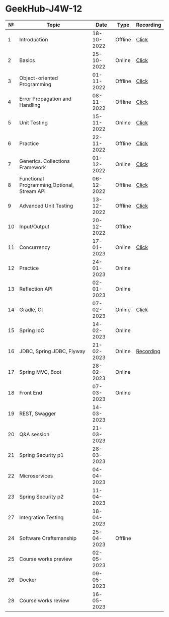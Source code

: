 # GeekHub-J4W-12

| №   | Topic                                       | Date       | Type    | Recording                                                                                     |
|-----|---------------------------------------------|------------|---------|-----------------------------------------------------------------------------------------------|
| 1   | Introduction                                | 18-10-2022 | Offline | [Click](https://drive.google.com/file/d/1KFfOEVUEYFkPCzaeA6gyViOuU7Jq4326/view?usp=sharing)   |
| 2   | Basics                                      | 25-10-2022 | Online  | [Click](https://drive.google.com/drive/folders/1tJpRDe-uoFgmBejoQtaLQALLW3SsYHqC?usp=sharing) |
| 3   | Object-oriented Programming                 | 01-11-2022 | Offline | [Click](https://drive.google.com/file/d/1es0xlFXv5oinrFcE7jHNMo_8YRn3T00x/view?usp=sharing)   |
| 4   | Error Propagation and Handling              | 08-11-2022 | Offline | [Click](https://drive.google.com/file/d/1yt-PBURv4unNvfC1i9zwISssgYRnlnL5/view?usp=sharing)   |
| 5   | Unit Testing                                | 15-11-2022 | Online  | [Click](https://drive.google.com/file/d/1xqZ1if09bjxJA1T9Atc5I6--ELNMAv3U/view?usp=sharing)   |
| 6   | Practice                                    | 22-11-2022 | Offline | [Click](https://drive.google.com/file/d/1UDguHnXayUIfKx3lM-CI0_Y89p1mB-Hb/view?usp=sharing)   |
| 7   | Generics. Collections Framework             | 01-12-2022 | Online  | [Click](https://drive.google.com/file/d/1QGzDqj7m6EhLUAQDMf8MIjWptBBvlGnE/view?usp=sharing)   |
| 8   | Functional Programming,Optional, Stream API | 06-12-2022 | Offline | [Click](https://drive.google.com/file/d/1CMH8kAUvRL6rQ2S8EhvsQb9OY6zyUGAt/view?usp=sharing)   |
| 9   | Advanced Unit Testing                       | 13-12-2022 | Offline | [Click](https://drive.google.com/file/d/1HOsg9PmHa_cFfeWZLAeNqRZl88J2OWfb/view?usp=sharing)   |
| 10  | Input/Output                                | 20-12-2022 | Offline |                                                                                               |
| 11  | Concurrency                                 | 17-01-2023 | Online  | [Click](https://drive.google.com/file/d/1cm0ifH5k-26YLV1X0uvbq_XxBfMEsIfW/view?usp=sharing)   |
| 12  | Practice                                    | 24-01-2023 | Online  |                                                                                               |
| 13  | Reflection API                              | 02-01-2023 | Online  |                                                                                               |
| 14  | Gradle, CI                                  | 07-02-2023 | Online  | [Click](https://drive.google.com/file/d/1MnUQW1bg3OvTjexbts9ubNQePo1Abp24/view?usp=sharing)   |
| 15  | Spring IoC                                  | 14-02-2023 | Online  |                                                                                               |
| 16  | JDBC, Spring JDBC, Flyway                   | 21-02-2023 | Online  | [Recording](https://drive.google.com/file/d/1dL-rOvn_OIWk3q3EukKitZ-Q2u7nfw2x/view?usp=sharing)                                                                                              |
| 17  | Spring MVC, Boot                            | 28-02-2023 | Online  |                                                                                               |
| 18  | Front End                                   | 07-03-2023 | Online  |                                                                                               |
| 19  | REST, Swagger                               | 14-03-2023 |         |                                                                                               |
| 20  | Q&A session                                 | 21-03-2023 |         |                                                                                               |
| 21  | Spring Security p1                          | 28-03-2023 |         |                                                                                               |
| 22  | Microservices                               | 04-04-2023 |         |                                                                                               |
| 23  | Spring Security p2                          | 11-04-2023 |         |                                                                                               |
| 27  | Integration Testing                         | 18-04-2023 |         |                                                                                               |
| 24  | Software Craftsmanship                      | 25-04-2023 | Offline |                                                                                               |
| 25  | Course works preview                        | 02-05-2023 |         |                                                                                               |
| 26  | Docker                                      | 09-05-2023 |         |                                                                                               |
| 28  | Course works review                         | 16-05-2023 |         |                                                                                               |
